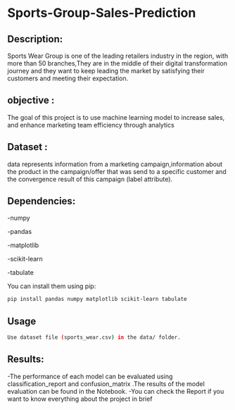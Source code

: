 # Sports-Group-Sales-Prediction
## Description:
Sports Wear Group is one of the leading retailers industry in the region, with more than 50 branches,They are in the middle of their digital transformation journey and they want to keep leading the
market by satisfying their customers and meeting their expectation.
## objective :
The goal of this project is to use machine learning model to increase sales, and enhance marketing team efficiency through analytics
## Dataset :
data represents information from a marketing campaign,information about the product in the campaign/offer that was send to a specific customer and the convergence result of this campaign (label attribute).
## Dependencies:
-numpy

-pandas

-matplotlib

-scikit-learn

-tabulate

You can install them using pip:
```bash
pip install pandas numpy matplotlib scikit-learn tabulate
```

## Usage
```bash
Use dataset file (sports_wear.csv) in the data/ folder.
```
## Results:
-The performance of each model can be evaluated using classification_report and confusion_matrix .The results of the model evaluation can be found in the Notebook.
-You can check the Report if you want to know everything about the project in brief
